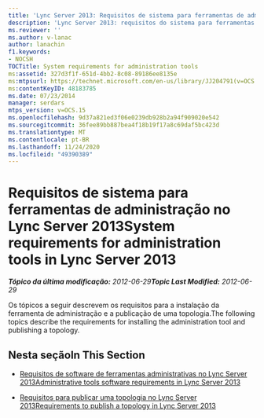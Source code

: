 ```yaml
---
title: 'Lync Server 2013: Requisitos de sistema para ferramentas de administração'
description: 'Lync Server 2013: requisitos do sistema para ferramentas de administração.'
ms.reviewer: ''
ms.author: v-lanac
author: lanachin
f1.keywords:
- NOCSH
TOCTitle: System requirements for administration tools
ms:assetid: 327d3f1f-651d-4bb2-8c08-89186ee8135e
ms:mtpsurl: https://technet.microsoft.com/en-us/library/JJ204791(v=OCS.15)
ms:contentKeyID: 48183785
ms.date: 07/23/2014
manager: serdars
mtps_version: v=OCS.15
ms.openlocfilehash: 9d37a821ed3f06e0239db928b2a94f909020e542
ms.sourcegitcommit: 36fee89bb887bea4f18b19f17a8c69daf5bc423d
ms.translationtype: MT
ms.contentlocale: pt-BR
ms.lasthandoff: 11/24/2020
ms.locfileid: "49390389"
---
```

# <a name="system-requirements-for-administration-tools-in-lync-server-2013"></a><span data-ttu-id="9a91b-103">Requisitos de sistema para ferramentas de administração no Lync Server 2013</span><span class="sxs-lookup"><span data-stu-id="9a91b-103">System requirements for administration tools in Lync Server 2013</span></span>

<div data-xmlns="http://www.w3.org/1999/xhtml">

<div class="topic" data-xmlns="http://www.w3.org/1999/xhtml" data-msxsl="urn:schemas-microsoft-com:xslt" data-cs="https://msdn.microsoft.com/">

<div data-asp="https://msdn2.microsoft.com/asp">



</div>

<div id="mainSection">

<div id="mainBody"><span data-ttu-id="9a91b-104">

<span> </span></span><span class="sxs-lookup"><span data-stu-id="9a91b-104">

<span> </span></span></span>

<span data-ttu-id="9a91b-105">_**Tópico da última modificação:** 2012-06-29_</span><span class="sxs-lookup"><span data-stu-id="9a91b-105">_**Topic Last Modified:** 2012-06-29_</span></span>

<span data-ttu-id="9a91b-106">Os tópicos a seguir descrevem os requisitos para a instalação da ferramenta de administração e a publicação de uma topologia.</span><span class="sxs-lookup"><span data-stu-id="9a91b-106">The following topics describe the requirements for installing the administration tool and publishing a topology.</span></span>

<div>

## <a name="in-this-section"></a><span data-ttu-id="9a91b-107">Nesta seção</span><span class="sxs-lookup"><span data-stu-id="9a91b-107">In This Section</span></span>

  - [<span data-ttu-id="9a91b-108">Requisitos de software de ferramentas administrativas no Lync Server 2013</span><span class="sxs-lookup"><span data-stu-id="9a91b-108">Administrative tools software requirements in Lync Server 2013</span></span>](lync-server-2013-administrative-tools-software-requirements.md)

  - [<span data-ttu-id="9a91b-109">Requisitos para publicar uma topologia no Lync Server 2013</span><span class="sxs-lookup"><span data-stu-id="9a91b-109">Requirements to publish a topology in Lync Server 2013</span></span>](lync-server-2013-requirements-to-publish-a-topology.md)

<span data-ttu-id="9a91b-110"></div>

</div>

<span> </span>

</div>

</div>

</span><span class="sxs-lookup"><span data-stu-id="9a91b-110"></div>

</div>

<span> </span>

</div>

</div>

</span></span></div>

